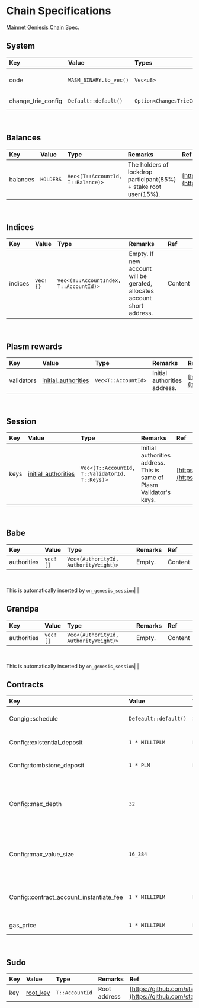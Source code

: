 # Chain Specifications

[Mainnet Geniesis Chain Spec](https://github.com/staketechnologies/Plasm/blob/v1.0.0/bin/node/cli/res/plasm.json).‌

## System <a id="system"></a>

| Key | Value | Types | Remarkds | Refs |
| :--- | :--- | :--- | :--- | :--- |
| code | `WASM_BINARY.to_vec()` | `Vec<u8>` | The wasm binary in build. | ​Content |
| change\_trie\_config | `Default::default()` | `Option<ChangesTrieConfiguration>` | ​Content | ​[https://crates.parity.io/sp\_core/struct.ChangesTrieConfiguration.html](https://crates.parity.io/sp_core/struct.ChangesTrieConfiguration.html)​ |

‌

## Balances <a id="balances"></a>

| Key | Value | Type | Remarks | Ref |
| :--- | :--- | :--- | :--- | :--- |
| balances | `HOLDERS` | `Vec<(T::AccountId, T::Balance)>` | The holders of lockdrop participant\(85%\) + stake root user\(15%\). | ​[https://github.com/staketechnologies/Plasm/blob/dusty/bin/node/runtime/src/constants.rs\#L23](https://github.com/staketechnologies/Plasm/blob/dusty/bin/node/runtime/src/constants.rs#L23)​ |

‌

## Indices <a id="indices"></a>

| Key | Value | Type | Remarks | Ref |
| :--- | :--- | :--- | :--- | :--- |
| indices | `vec!{}` | `Vec<(T::AccountIndex, T::AccountId)>` | Empty. If new account will be gerated, allocates account short address. | ​Content |

‌

## Plasm rewards <a id="plasm-rewards"></a>

| Key | Value | Type | Remarks | Ref |
| :--- | :--- | :--- | :--- | :--- |
| validators | ​[initial\_authorities](https://github.com/staketechnologies/Plasm/blob/v1.0.0/bin/node/cli/src/chain_spec.rs#L196)​ | `Vec<T::AccountId>` | Initial authorities address. | ​[https://github.com/staketechnologies/Plasm/blob/v1.0.0/bin/node/cli/src/chain\_spec.rs\#L196](https://github.com/staketechnologies/Plasm/blob/v1.0.0/bin/node/cli/src/chain_spec.rs#L196)​ |

‌

## Session <a id="session"></a>

| Key | Value | Type | Remarks | Ref |
| :--- | :--- | :--- | :--- | :--- |
| keys | ​[initial\_authorities](https://github.com/staketechnologies/Plasm/blob/v1.0.0/bin/node/cli/src/chain_spec.rs#L196)​ | `Vec<(T::AccountId, T::ValidatorId, T::Keys)>` | Initial authorities address. This is same of Plasm Validator's keys. | ​[https://github.com/staketechnologies/Plasm/blob/v1.0.0/bin/node/cli/src/chain\_spec.rs\#L196](https://github.com/staketechnologies/Plasm/blob/v1.0.0/bin/node/cli/src/chain_spec.rs#L196)​ |

‌

## Babe <a id="babe"></a>

| Key | Value | Type | Remarks | Ref |
| :--- | :--- | :--- | :--- | :--- |
| authorities | `vec![]` | `Vec<(AuthorityId, AuthorityWeight)>` | Empty. | ​Content |

‌

This is automatically inserted by `on_genesis_session`\| \|‌

## Grandpa <a id="grandpa"></a>

| Key | Value | Type | Remarks | Ref |
| :--- | :--- | :--- | :--- | :--- |
| authorities | `vec![]` | `Vec<(AuthorityId, AuthorityWeight)>` | Empty. | ​Content |

‌

This is automatically inserted by `on_genesis_session`\| \|‌

## Contracts <a id="contracts"></a>

| Key | Value | Type | Remarks | Ref |
| :--- | :--- | :--- | :--- | :--- |
| Congig::schedule | `Defeault::default()` | `Schedule` | Please see reference about default values. | ​[https://crates.parity.io/pallet\_contracts/struct.Schedule.html](https://crates.parity.io/pallet_contracts/struct.Schedule.html)​ |
| Config::existential\_deposit | `1 * MILLIPLM` | `BalanceOf<T>` | The default value. depends on `ExistentialDeposit` | ​Content |
| Config::tombstone\_deposit | `1 * PLM` | `BalanceOf<T>` | The default value. depends on `TombstoneDeposit` | ​Content |
| Config::max\_depth | `32` | `u32` | The maximum nesting level of a call/instantiate stack. The default value. Depends on `DefaultMaxDepth` on contract module. | ​Content |
| Config::max\_value\_size | `16_384` | `u32` | The maximum size of a storage value in bytes. Depends on `DefaultMaxValue` on contract module. | ​Content |
| Config::contract\_account\_instantiate\_fee | `1 * MILLIPLM` | `BalanceOf<T>` | The fee required to instantiate a contract instance. Depends on `ContractFee`. | ​Content |
| gas\_price | `1 * MILLIPLM` | `BalanceOf<T>` | The price of one unit of gas. | ​Content |

‌

## Sudo <a id="sudo"></a>

| Key | Value | Type | Remarks | Ref |
| :--- | :--- | :--- | :--- | :--- |
| key | ​[root\_key](https://github.com/staketechnologies/Plasm/blob/v1.0.0/bin/node/cli/src/chain_spec.rs#L225)​ | `T::AccountId` | Root address | ​[https://github.com/staketechnologies/Plasm/blob/](https://github.com/staketechnologies/Plasm/blob/v1.0.0/bin/node/cli/src/chain_spec.rs#L225)​ |

